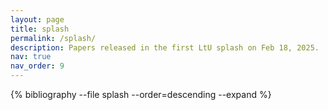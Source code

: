 ```yaml
---
layout: page
title: splash
permalink: /splash/
description: Papers released in the first LtU splash on Feb 18, 2025.
nav: true
nav_order: 9
---
```


<div class="publications">

{% bibliography --file splash --order=descending --expand %}

</div>